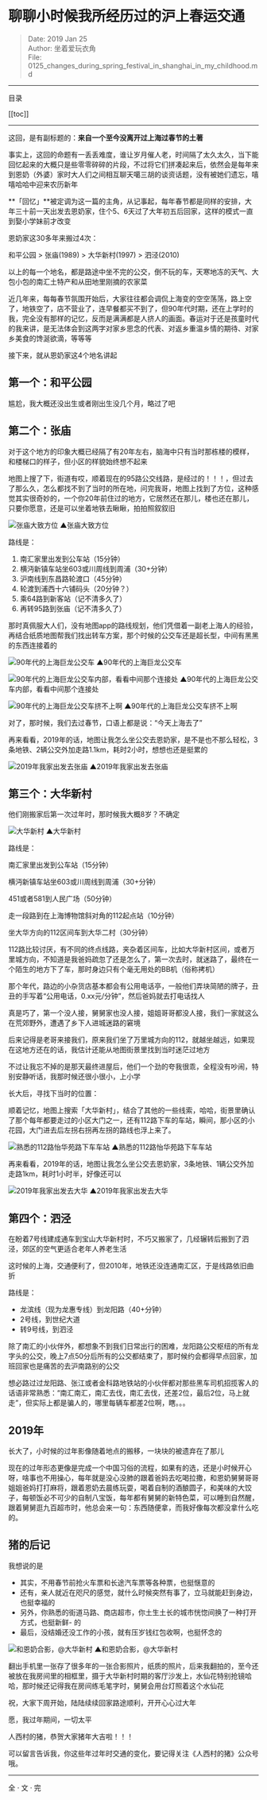 # 聊聊小时候我所经历过的沪上春运交通

> Date: 2019 Jan 25<br />
> Author: 坐着爱玩衣角<br />
> File: 0125_changes_during_spring_festival_in_shanghai_in_my_childhood.md
---

目录

[[toc]]

---

这回，是有副标题的：**来自一个至今没离开过上海过春节的土著**

事实上，这回的命题有一丢丢难度，谁让岁月催人老，时间隔了太久太久，当下能回忆起来的大概只是些零零碎碎的片段，不过将它们拼凑起来后，依然会是每年来到恩奶（外婆）家时大人们之间相互聊天噶三胡的谈资话题，没有被她们遗忘，嘻嘻哈哈中迎来农历新年

**「回忆」**被定调为这一篇的主角，从记事起，每年春节都是同样的安排，大年三十前一天出发去恩奶家，住个5、6天过了大年初五后回家，这样的模式一直到娶小学妹前才改变

恩奶家这30多年来搬过4次：

和平公园  >  张庙(1989)  >  大华新村(1997)  >  泗泾(2010)

以上的每一个地名，都是路途中坐不完的公交，倒不玩的车，天寒地冻的天气、大包小包的南汇土特产和从田地里刚摘的农家菜

近几年来，每每春节氛围开始后，大家往往都会调侃上海变的空空荡荡，路上空了，地铁空了，店不营业了，连早餐都买不到了，但90年代时期，还在上学时的我，完全没有那样的记忆，反而是满满都是人挤人的画面。春运对于还是孩童时代的我来讲，是无法体会到这两字对家乡思念的代表、对返乡重温乡情的期待、对家乡美食的馋涎欲滴，等等等

接下来，就从恩奶家这4个地名讲起

## 第一个：和平公园

尴尬，我大概还没出生或者刚出生没几个月，略过了吧

## 第二个：张庙

对于这个地方的印象大概已经隔了有20年左右，脑海中只有当时那栋楼的模样，和楼梯口的样子，但小区的样貌始终想不起来

地图上搜了下，街道有哎，顺着现在的95路公交线路，是经过的！！！，但过去了那么久，怎么都找不到了当时的所在地，问完我哥，地图上找到了方位，这种感觉其实很奇妙的，一个你20年前住过的地方，它居然还在那儿，楼也还在那儿，只要你愿意，还是可以坐着地铁去瞅瞅，拍拍照叙叙旧

![张庙大致方位](~@images/0125_changes_during_spring_festival_in_shanghai_in_my_childhood/map_of_zhangmiao.png)
▲张庙大致方位

路线是：

1. 南汇家里出发到公车站（15分钟）
2. 横沔新镇车站坐603或川周线到周浦（30+分钟）
3. 沪南线到东昌路轮渡口（45分钟）
4. 轮渡到浦西十六铺码头（20分钟？）
5. 乘64路到新客站（记不清多久了）
6. 再转95路到张庙（记不清多久了）

那时真佩服大人们，没有地图app的路线规划，他们凭借着一副老上海人的经验，再结合纸质地图帮我们找出转车方案，那个时候的公交车还是超长型，中间有黑黑的东西连接着的

![90年代的上海巨龙公交车](~@images/0125_changes_during_spring_festival_in_shanghai_in_my_childhood/old_bus_station.jpeg)
▲90年代的上海巨龙公交车

![90年代的上海巨龙公交车内部，看看中间那个连接处](~@images/0125_changes_during_spring_festival_in_shanghai_in_my_childhood/bus_inside.jpeg)
▲90年代的上海巨龙公交车内部，看看中间那个连接处

![90年代的上海巨龙公交车挤不上啊](~@images/0125_changes_during_spring_festival_in_shanghai_in_my_childhood/crowd_bus.jpeg)
▲90年代的上海巨龙公交车挤不上啊

对了，那时候，我们去过春节，口语上都是说：“今天上海去了”

再来看看，2019年的话，地图让我怎么坐公交去恩奶家，是不是也不那么轻松，3条地铁、2辆公交外加走路1.1km，耗时2小时，想想也还是挺累的

![2019年我家出发去张庙](~@images/0125_changes_during_spring_festival_in_shanghai_in_my_childhood/way_to_zhangmiao.jpeg)
▲2019年我家出发去张庙

## 第三个：大华新村

他们刚搬家后第一次过年时，那时候我大概8岁？不确定

![大华新村](~@images/0125_changes_during_spring_festival_in_shanghai_in_my_childhood/map_of_dahua.png)
▲大华新村

路线是：

南汇家里出发到公车站（15分钟）

横沔新镇车站坐603或川周线到周浦（30+分钟）

451或者581到人民广场（50分钟）

走一段路到在上海博物馆斜对角的112起点站（10分钟）

坐大华方向的112区间车到大华二村（30分钟）

112路比较讨厌，有不同的终点线路，夹杂着区间车，比如大华新村区间，或者万里城方向，不知道是我爸妈疏忽了还是怎么了，第一次去时，就迷路了，最终在一个陌生的地方下了车，那时身边只有个毫无用处的BB机（俗称拷机）

那个年代，路边的小杂货店基本都会有公用电话亭，一般他们弄块简陋的牌子，丑丑的手写着“公用电话，0.xx元/分钟”，然后爸妈就去打电话找人

真是巧了，第一个没人接，舅舅家也没人接，姐姐哥哥都没人接，我们一家就这么在荒郊野外，遭遇了乡下人进城迷路的窘境

后来记得是老哥来接我们，原来我们坐了万里城方向的112，就越坐越远，如果现在这地方还在的话，我估计还能从地图街景里找到当时迷茫过地方

不过让我忘不掉的是那天最终进屋后，他们一个劲的夸我很乖，全程没有吵闹，特别安静听话，我那时候还很小很小，上小学

长大后，寻找下当时的位置：

顺着记忆，地图上搜索「大华新村」，结合了其他的一些线索，哈哈，街景里确认了那个每年都要走过的小区大门之一，还有112路下车的车站，瞬间，那小区的小花园，大门进去后左拐右拐再左拐的路线也浮上来了。

![熟悉的112路怡华苑路下车车站](~@images/0125_changes_during_spring_festival_in_shanghai_in_my_childhood/bus_station_of_dahua.png)
▲熟悉的112路怡华苑路下车车站

再来看看，2019年的话，地图让我怎么坐公交去恩奶家，3条地铁、1辆公交外加走路1km，耗时1小时半，好像还可以

![2019年我家出发去大华](~@images/0125_changes_during_spring_festival_in_shanghai_in_my_childhood/way_to_dahua.jpeg)
▲2019年我家出发去大华

## 第四个：泗泾

在盼着7号线建成通车到宝山大华新村时，不巧又搬家了，几经辗转后搬到了泗泾，郊区的空气更适合老年人养老生活

这时候的上海，交通便利了，但2010年，地铁还没连通南汇区，于是线路依旧曲折

路线是：

- 龙滨线（现为龙惠专线）到龙阳路（40+分钟）
- 2号线，到世纪大道
- 转9号线，到泗泾

除了南汇的小伙伴外，都想象不到我们日常出行的困难，龙阳路公交枢纽的所有龙字头的公交，晚上7点50分后所有的公交都结束了，那时候约会都得早点回家，加班回家也是痛苦的去沪南路别的公交

想必路过过龙阳路、张江或者金科路地铁站的小伙伴都对那些黑车司机招揽客人的话语非常熟悉：“南汇南汇，南汇去伐，南汇去伐，还差2位，最后2位，马上就走”，但实际上都是骗人的，哪里每辆车都差2位啊，瞎。。。

## 2019年

长大了，小时候的过年影像随着地点的搬移，一块块的被遗弃在了那儿

现在的过年形态更像是完成一个中国习俗的流程，如果有的选，还是小时候开心呀，啥事也不用操心，每年就是没心没肺的跟着爸妈去吃喝拉撒，和恩奶舅舅哥哥姐姐爸妈打打麻将，跟着恩奶去晨练玩耍，喝着自制的酒酿圆子，和美味的大饺子，每顿饭必不可少的自制八宝饭，每年都有舅舅的新特色菜，可以睡到自然醒，跟着舅舅逛九百超市时，他总会来一句：东西随便拿，而我好像每次都没拿什么吃的。

## 猪的后记

我想说的是

- 其实，不用春节前抢火车票和长途汽车票等各种票，也挺惬意的
- 还有，亲人就近在咫尺的感觉，就什么时候突然有事了，立马就能赶到身边，也挺幸福的
- 另外，你熟悉的街道马路、商店超市，你土生土长的城市恍惚间换了一种打开方式，也挺新鲜- 的
- 最后，没结婚还没工作的小孩，就有压岁钱红包收啊，也挺怀念的

![和恩奶合影，@大华新村](~@images/0125_changes_during_spring_festival_in_shanghai_in_my_childhood/with_grandma.jpeg)
▲和恩奶合影，@大华新村

翻出手机里一张存了很多年的一张合影照片，纸质的照片，后来我翻拍的，至今还被放在我房间里的相框里，摄于大华新村时期的客厅沙发上，水仙花特别抢镜哈哈，那时候还记得我在房间练毛笔字时，舅舅会用台灯照着这个水仙花

祝，大家下周开始，陆陆续续回家路途顺利，开开心心过大年

愿，我过年期间，一切太平

人西村的猪，恭贺大家猪年大吉啦！！！

可以留言告诉我，你这些年过年时交通的变化，要记得关注《人西村的猪》公众号哦。

---

全  ·  文  ·  完